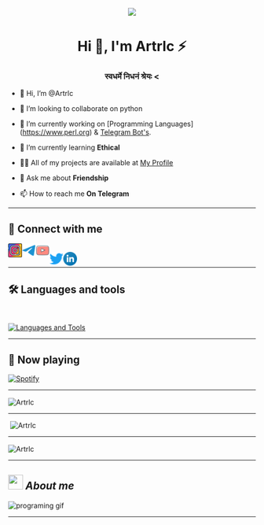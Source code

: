 <p align="center">
  <img src="https://telegra.ph/file/09e5cdea72f4120e09a47.jpg">
</p>

<h1 align="center">Hi 👋, I'm Artrlc ⚡️</h1>
<h3 align="center">स्वधर्मे निधनं श्रेयः <</h3>

- 👋 Hi, I’m @Artrlc
- 💞️ I’m looking to collaborate on python
- 🔭 I’m currently working on [Programming Languages] (https://www.perl.org) & [Telegram Bot's](https://t.me/NxVaen).

- 🌱 I’m currently learning **Ethical**

- 👨‍💻 All of my projects are available at [My Profile](https://github.com/Artrlc?tab=repositories)

- 💬 Ask me about **Friendship**

- 📫 How to reach me **On Telegram**

---

## 🔗 Connect with me

<!-- png icons from https://iconscout.com/ -->
<a href="https://instagram.com/xartrlc" class="padded"><img align="left" alt="Artrlc" width="28px" src="./res/instagram.png" /></a> 
<a href="https://telegram.dog/NxVaen" class="padded"><img align="left" alt="Artrlc" width="28px" src="./res/telegram.png" /></a>
<a href="https://youtube.com" class="padded"><img align="left" alt="Artrlc" width="28px" src="./res/youtube.png" /></a>  
<a href="https://twitter.com" class="padded"><img align="left" alt="Artrlc" width="28px" src="./res/twitter.png" /></a> 
<a href="https://linkedin.com" class="padded"><img align="left" alt="Artrlc" width="28px" src="./res/linkedin.png" /></a> 
</br>

---

## 🛠️ Languages and tools
</br>

[![Languages and Tools](https://skillicons.dev/icons?i=androidstudio,bash,vscode,docker,git,github,linux,heroku,arduino,redis,mongodb,java,html,py,c,ts,js,deno,flutter,fastapi&perline=10)](https://telegram.dog/NxVaen)

---

## 🎵 Now playing

[![Spotify](https://spotify-readme-new-lyart.vercel.app/api?theme=dark&rainbow=true&scan=true)](https://open.spotify.com/user/31o6ls2l2mixwanoopjqgoayh4by?si=f2d2738515f04e1e)

---

<p><img align="center" src="https://github-readme-stats.vercel.app/api/top-langs?username=Artrlc&show_icons=true&locale=en&layout=compact" alt="Artrlc" /></p>

---

<p>&nbsp;<img align="center" src="https://github-readme-stats.vercel.app/api?username=Artrlc&show_icons=true&locale=en" alt="Artrlc" /></p>

---

<p><img align="center" src="https://github-readme-streak-stats.herokuapp.com/?user=Artrlc&" alt="Artrlc" /></p>

---

## <img src="https://media.giphy.com/media/ObNTw8Uzwy6KQ/giphy.gif" width=30px height=30px>&nbsp;***About me***

<img alt="programing gif" align="center" width=300px src="https://media.giphy.com/media/juua9i2c2fA0AIp2iq/giphy.gif" />

---
<!---
Artrlc/Artrlc is a ✨ special ✨ repository because its `README.md` (this file) appears on your GitHub profile.
You can click the Preview link to take a look at your changes.
--->
